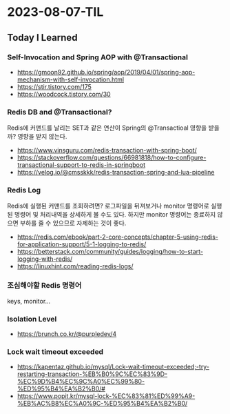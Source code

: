 # 2023-08-07-TIL

## Today I Learned

### Self-Invocation and Spring AOP with @Transactional

- https://gmoon92.github.io/spring/aop/2019/04/01/spring-aop-mechanism-with-self-invocation.html
- https://stir.tistory.com/175
- https://woodcock.tistory.com/30

### Redis DB and @Transactional?

Redis에 커맨드를 날리는 SET과 같은 연산이 Spring의 @Transactioal 영향을 받을까? 영향을 받지 않는다. 

- https://www.vinsguru.com/redis-transaction-with-spring-boot/
- https://stackoverflow.com/questions/66981818/how-to-configure-transactional-support-to-redis-in-springboot
- https://velog.io/@cmsskkk/redis-transaction-spring-and-lua-pipeline

### Redis Log

Redis에 실행된 커맨드를 조회하려면? 로그파일을 뒤져보거나 monitor 명령어로 실행된 명령어 및 처리내역을 상세하게 볼 수도 있다. 하지만 monitor 명령어는 종료하지 않으면 부하를 줄 수 있으므로 자제하는 것이 좋다.

- https://redis.com/ebook/part-2-core-concepts/chapter-5-using-redis-for-application-support/5-1-logging-to-redis/
- https://betterstack.com/community/guides/logging/how-to-start-logging-with-redis/
- https://linuxhint.com/reading-redis-logs/

### 조심해야할 Redis 명령어

keys, monitor...

### Isolation Level

- https://brunch.co.kr/@purpledev/4

### Lock wait timeout exceeded

- https://kapentaz.github.io/mysql/Lock-wait-timeout-exceeded;-try-restarting-transaction-%EB%B0%9C%EC%83%9D-%EC%9D%B4%EC%9C%A0%EC%99%80-%ED%95%B4%EA%B2%B0/#
- https://www.popit.kr/mysql-lock-%EC%83%81%ED%99%A9-%EB%AC%B8%EC%A0%9C-%ED%95%B4%EA%B2%B0/